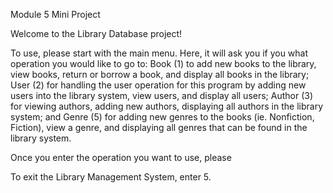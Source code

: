 Module 5 Mini Project

Welcome to the Library Database project!

To use, please start with the main menu. Here, it will ask you if you what operation you would like to go to: Book (1) to add new books to the library, view books, return or borrow a book, and display all books in the library; User (2) for handling the user operation for this program by adding new users into the library system, view users, and display all users; Author (3) for viewing authors, adding new authors, displaying all authors in the library system; and Genre (5) for adding new genres to the books (ie. Nonfiction, Fiction), view a genre, and displaying all genres that can be found in the library system.

Once you enter the operation you want to use, please 

To exit the Library Management System, enter 5.